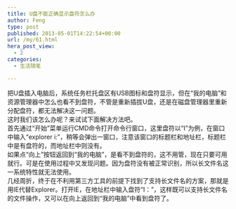 ```yaml
---
title: U盘不能正确显示盘符怎么办
author: Feng
type: post
published: 2013-05-01T14:22:54+00:00
url: /my/61.html
hera_post_view:
  - 2
categories:
  - 生活随笔

---
```

把U盘插入电脑后，系统任务栏托盘区有USB图标和盘符显示，但在“我的电脑”和资源管理器中怎么也看不到盘符，不管是重新插拔U盘，还是在磁盘管理器里重新分配盘符，都无法解决这一问题。   
这时我们该怎么办呢？来试试下面解决方法吧。   
首先通过“开始”菜单运行CMD命令打开命令行窗口，这里盘符以“I”为例，在窗口中输入“explorer i:”，稍等会弹出一窗口，注意该窗口的标题栏和地址栏，标题栏中是有盘符的，而地址栏中则没有。  
如果点“向上”按钮返回到“我的电脑”，是看不到盘符的，这不用管，现在只要可用就行。可是在使用过程中又发现问题。因为盘符没有被正常识别，所以长文件名这一系统特性就无法使用。   
几经周折，终于在不利用第三方工具的前提下找到了支持长文件名的方案，那就是用IE代替Explorer。打开IE，在地址栏中输入盘符“I：”，这样既可以支持长文件名的文件操作，又可以在向上返回到“我的电脑”中看到盘符了。